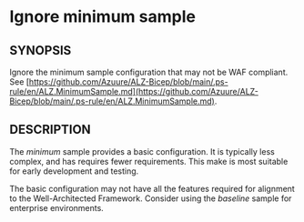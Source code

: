 # Ignore minimum sample

## SYNOPSIS

Ignore the minimum sample configuration that may not be WAF compliant.
See [https://github.com/Azuure/ALZ-Bicep/blob/main/.ps-rule/en/ALZ.MinimumSample.md](https://github.com/Azuure/ALZ-Bicep/blob/main/.ps-rule/en/ALZ.MinimumSample.md).

## DESCRIPTION

The _minimum_ sample provides a basic configuration.
It is typically less complex, and has requires fewer requirements.
This make is most suitable for early development and testing.

The basic configuration may not have all the features required for alignment to the Well-Architected Framework.
Consider using the _baseline_ sample for enterprise environments.
